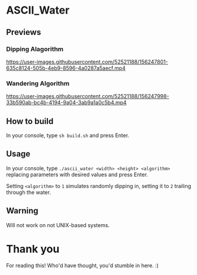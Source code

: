# ASCII_Water

## Previews
### Dipping Alagorithm
https://user-images.githubusercontent.com/52521188/156247801-635c8124-505b-4eb9-8596-4a0287a5aecf.mp4

### Wandering Algorithm
https://user-images.githubusercontent.com/52521188/156247998-33b590ab-bc4b-4194-9a04-3ab9a1a0c5b4.mp4

## How to build

In your console, type
```sh build.sh```
and press Enter.

## Usage
In your console, type
```./ascii_water <width> <height> <algorithm>```
replacing parameters with desired values and press Enter.

Setting ```<algorithm>``` to ```1``` simulates randomly dipping in, setting it to ```2``` trailing through the water.

## Warning
Will not work on not UNIX-based systems.

# Thank you
For reading this! Who'd have thought, you'd stumble in here. :)
